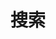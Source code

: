 ---
title: "搜索"
slug: "search"
layout: "search"
outputs:
    - html
    - json
menu:
    main:
        weight: -80
        params: 
            icon: search
---